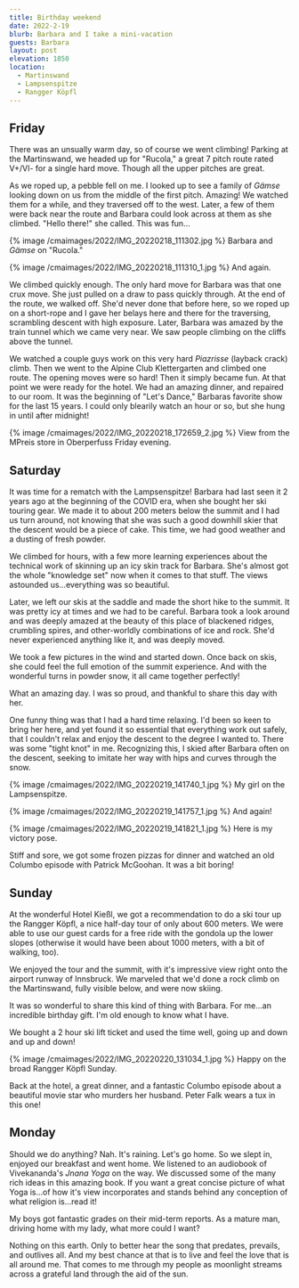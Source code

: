```yaml
---
title: Birthday weekend
date: 2022-2-19
blurb: Barbara and I take a mini-vacation
guests: Barbara
layout: post
elevation: 1850
location:
  - Martinswand
  - Lampsenspitze
  - Rangger Köpfl
---
```


## Friday

There was an unsually warm day, so of course we went climbing!
Parking at the Martinswand, we headed up for "Rucola," a great 7 pitch
route rated V+/VI- for a single hard move. Though all the upper pitches are
great.

As we roped up, a pebble fell on me. I looked up to see a family of _Gämse_
looking down on us from the middle of the first pitch. Amazing! We watched
them for a while, and they traversed off to the west. Later, a few of them
were back near the route and Barbara could look across at them as she
climbed. "Hello there!" she called. This was fun...

{% image /cmaimages/2022/IMG_20220218_111302.jpg %}
Barbara and _Gämse_ on "Rucola."

{% image /cmaimages/2022/IMG_20220218_111310_1.jpg %}
And again.

We climbed quickly enough. The only hard move for Barbara was that one
crux move. She just pulled on a draw to pass quickly through. At the end
of the route, we walked off. She'd never done that before here, so we
roped up on a short-rope and I gave her belays here and there for the
traversing, scrambling descent with high exposure. Later, Barbara was
amazed by the train tunnel which we came very near. We saw people climbing
on the cliffs above the tunnel.

We watched a couple guys work on this very hard _Piazrisse_ (layback crack)
climb. Then we went to the Alpine Club Klettergarten and climbed one route.
The opening moves were so hard! Then it simply became fun. At that
point we were ready for the hotel. We had an amazing dinner, and repaired
to our room. It was the beginning of "Let's Dance," Barbaras favorite show
for the last 15 years. I could only blearily watch an hour or so, but she
hung in until after midnight!

{% image /cmaimages/2022/IMG_20220218_172659_2.jpg %}
View from the MPreis store in Oberperfuss Friday evening.

## Saturday

It was time for a rematch with the Lampsenspitze! Barbara had last seen it
2 years ago at the beginning of the COVID era, when she bought her ski
touring gear. We made it to about 200 meters below the summit and I had
us turn around, not knowing that she was such a good downhill skier that
the descent would be a piece of cake. This time, we had good weather and
a dusting of fresh powder.

We climbed for hours, with a few more learning experiences about the technical
work of skinning up an icy skin track for Barbara. She's almost got the
whole "knowledge set" now when it comes to that stuff. The views astounded
us...everything was so beautiful.

Later, we left our skis at the saddle and made the short hike to the summit.
It was pretty icy at times and we had to be careful. Barbara took a look
around and was deeply amazed at the beauty of this place of blackened
ridges, crumbling spires, and other-worldly combinations of ice and
rock. She'd never experienced anything like it, and was deeply moved.

We took a few pictures in the wind and started down. Once back on skis, she
could feel the full emotion of the summit experience. And with the wonderful
turns in powder snow, it all came together perfectly!

What an amazing day. I was so proud, and thankful to share this day with her.

One funny thing was that I had a hard time relaxing. I'd been so keen to
bring her here, and yet found it so essential that everything work out safely,
that I couldn't relax and enjoy the descent to the degree I wanted to. There
was some "tight knot" in me. Recognizing this, I skied after Barbara often
on the descent, seeking to imitate her way with hips and curves through the
snow.

{% image /cmaimages/2022/IMG_20220219_141740_1.jpg %}
My girl on the Lampsenspitze.

{% image /cmaimages/2022/IMG_20220219_141757_1.jpg %}
And again!

{% image /cmaimages/2022/IMG_20220219_141821_1.jpg %}
Here is my victory pose.

Stiff and sore, we got some frozen pizzas for dinner and watched an old
Columbo episode with Patrick McGoohan. It was a bit boring!

## Sunday

At the wonderful Hotel Kießl, we got a recommendation to do a ski tour up
the Rangger Köpfl, a nice half-day tour of only about 600 meters. We were able
to use our guest cards for a free ride with the gondola up the lower slopes
(otherwise it would have been about 1000 meters, with a bit of walking, too).

We enjoyed the tour and the summit, with it's impressive view right onto
the airport runway of Innsbruck. We marveled that we'd done a rock climb
on the Martinswand, fully visible below, and were now skiing.

It was so wonderful to share this kind of thing with Barbara. For me...an
incredible birthday gift. I'm old enough to know what I have.

We bought a 2 hour ski lift ticket and used the time well, going up and down
and up and down!

{% image /cmaimages/2022/IMG_20220220_131034_1.jpg %}
Happy on the broad Rangger Köpfl Sunday.

Back at the hotel, a great dinner, and a fantastic Columbo episode about a
beautiful movie star who murders her husband. Peter Falk wears a tux in
this one!

## Monday

Should we do anything? Nah. It's raining. Let's go home. So we slept in,
enjoyed our breakfast and went home. We listened to an audiobook of
Vivekananda's _Jnana Yoga_ on the way. We discussed some of the many
rich ideas in this amazing book. If you want a great concise picture of
what Yoga is...of how it's view incorporates and stands behind any conception
of what religion is...read it!

My boys got fantastic grades on their mid-term reports. As a mature man,
driving home with my lady, what more could I want?

Nothing on this earth. Only to better hear the song that predates, prevails,
and outlives all. And my best chance at that is to live and feel the love
that is all around me. That comes to me through my people as moonlight
streams across a grateful land through the aid of the sun.
